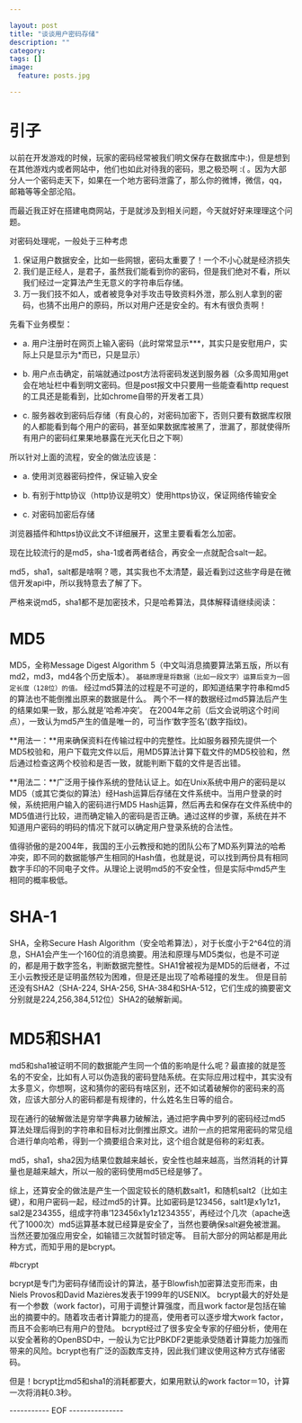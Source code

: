 ```yaml
---

layout: post
title: "谈谈用户密码存储"
description: ""
category: 
tags: []
image:
  feature: posts.jpg

---
```


# 引子

以前在开发游戏的时候，玩家的密码经常被我们明文保存在数据库中:)，但是想到在其他游戏内或者网站中，他们也如此对待我的密码，思之极恐啊 :( 。因为大部分人一个密码走天下，如果在一个地方密码泄露了，那么你的微博，微信，qq，邮箱等等全部沦陷。

而最近我正好在搭建电商网站，于是就涉及到相关问题，今天就好好来理理这个问题。

<!--break-->

对密码处理呢，一般处于三种考虑

1. 保证用户数据安全，比如一些网银，密码太重要了！一个不小心就是经济损失
2. 我们是正经人，是君子，虽然我们能看到你的密码，但是我们绝对不看，所以我们经过一定算法产生无意义的字符串后存储。
3. 万一我们技不如人，或者被竞争对手攻击导致资料外泄，那么别人拿到的密码，也猜不出用户的原码，所以对用户还是安全的。有木有很负责啊！

先看下业务模型：

- a. 用户注册时在网页上输入密码（此时常常显示***，其实只是安慰用户，实际上只是显示为*而已，只是显示）

- b. 用户点击确定，前端就通过post方法将密码发送到服务器（众多周知用get会在地址栏中看到明文密码。但是post报文中只要用一些能查看http request的工具还是能看到，比如chrome自带的开发者工具）

- c. 服务器收到密码后存储（有良心的，对密码加密下，否则只要有数据库权限的人都能看到每个用户的密码，甚至如果数据库被黑了，泄漏了，那就使得所有用户的密码红果果地暴露在光天化日之下啊）

所以针对上面的流程，安全的做法应该是：

- a. 使用浏览器密码控件，保证输入安全

- b. 有别于http协议（http协议是明文）使用https协议，保证网络传输安全

- c. 对密码加密后存储

浏览器插件和https协议此文不详细展开，这里主要看看怎么加密。

现在比较流行的是md5，sha-1或者两者结合，再安全一点就配合salt一起。

md5，sha1，salt都是啥啊？嗯，其实我也不太清楚，最近看到过这些字母是在微信开发api中，所以我特意去了解了下。

严格来说md5，sha1都不是加密技术，只是哈希算法，具体解释请继续阅读：

# MD5
MD5，全称Message Digest Algorithm 5（中文叫消息摘要算法第五版，所以有md2，md3，md4各个历史版本）。
`基础原理是将数据（比如一段文字）运算后变为一固定长度（128位）的值。`
经过md5算法的过程是不可逆的，即知道结果字符串和md5的算法也不能倒推出原来的数据是什么。
两个不一样的数据经过md5算法后产生的结果如果一致，那么就是’哈希冲突’。
在2004年之前（后文会说明这个时间点），一致认为md5产生的值是唯一的，可当作‘数字签名’(数字指纹)。

**用法一：**用来确保资料在传输过程中的完整性。比如服务器预先提供一个MD5校验和，用户下载完文件以后，用MD5算法计算下载文件的MD5校验和，然后通过检查这两个校验和是否一致，就能判断下载的文件是否出错。

**用法二：**广泛用于操作系统的登陆认证上。如在Unix系统中用户的密码是以MD5（或其它类似的算法）经Hash运算后存储在文件系统中。当用户登录的时候，系统把用户输入的密码进行MD5 Hash运算，然后再去和保存在文件系统中的MD5值进行比较，进而确定输入的密码是否正确。通过这样的步骤，系统在并不知道用户密码的明码的情况下就可以确定用户登录系统的合法性。

值得骄傲的是2004年，我国的王小云教授和她的团队公布了MD系列算法的哈希冲突，即不同的数据能够产生相同的Hash值，也就是说，可以找到两份具有相同数字手印的不同电子文件。从理论上说明md5的不安全性，但是实际中md5产生相同的概率极低。

# SHA-1
SHA，全称Secure Hash Algorithm（安全哈希算法），对于长度小于2^64位的消息，SHA1会产生一个160位的消息摘要。用法和原理与MD5类似，也是不可逆的，都是用于数字签名，判断数据完整性。SHA1曾被视为是MD5的后继者，不过王小云教授还是证明虽然较为困难，但是还是出现了哈希碰撞的发生。
但是目前还没有SHA2（SHA-224, SHA-256, SHA-384和SHA-512，它们生成的摘要密文分别就是224,256,384,512位）SHA2的破解新闻。

# MD5和SHA1
md5和sha1被证明不同的数据能产生同一个值的影响是什么呢？最直接的就是签名的不安全，比如有人可以伪造我的密码登陆系统。在实际应用过程中，其实没有太多意义，你想啊，这和猜你的密码有啥区别，还不如试着破解你的密码来的高效，应该大部分人的密码都是有规律的，什么姓名生日等的组合。

现在通行的破解做法是穷举字典暴力破解法，通过把字典中罗列的密码经过md5算法处理后得到的字符串和目标对比倒推出原文。进阶一点的把常用密码的常见组合进行单向哈希，得到一个摘要组合来对比，这个组合就是俗称的彩虹表。

md5，sha1，sha2因为结果位数越来越长，安全性也越来越高，当然消耗的计算量也是越来越大，所以一般的密码使用md5已经是够了。

综上，还算安全的做法是产生一个固定较长的随机数salt1，和随机salt2（比如主键），和用户密码一起，经过md5的计算。比如密码是123456，salt1是x1y1z1，sal2是234355，组成字符串’123456x1y1z1234355’，再经过个几次（apache迭代了1000次）md5运算基本就已经算是安全了，当然也要确保salt避免被泄漏。当然还要加强应用安全，如输错三次就暂时锁定等。
目前大部分的网站都是用此种方式，而知乎用的是bcrypt。

#bcrypt

bcrypt是专门为密码存储而设计的算法，基于Blowfish加密算法变形而来，由Niels Provos和David Mazières发表于1999年的USENIX。
bcrypt最大的好处是有一个参数（work factor)，可用于调整计算强度，而且work factor是包括在输出的摘要中的。随着攻击者计算能力的提高，使用者可以逐步增大work factor，而且不会影响已有用户的登陆。
bcrypt经过了很多安全专家的仔细分析，使用在以安全著称的OpenBSD中，一般认为它比PBKDF2更能承受随着计算能力加强而带来的风险。bcrypt也有广泛的函数库支持，因此我们建议使用这种方式存储密码。

但是！bcrypt比md5和sha1的消耗都要大，如果用默认的work factor＝10，计算一次将消耗0.3秒。

----------- EOF ---------------
